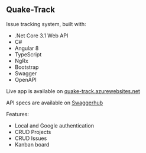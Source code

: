 ## Quake-Track

Issue tracking system, built with:

-   .Net Core 3.1 Web API
-   C#
-   Angular 8
-   TypeScript
-   NgRx
-   Bootstrap
-   Swagger
-   OpenAPI

Live app is available on [quake-track.azurewebsites.net](https://quake-track.azurewebsites.net/)

API specs are available on [Swaggerhub](https://app.swaggerhub.com/apis-docs/eozgit/Quake-Track/v10)

Features:

-   Local and Google authentication
-   CRUD Projects
-   CRUD Issues
-   Kanban board  
